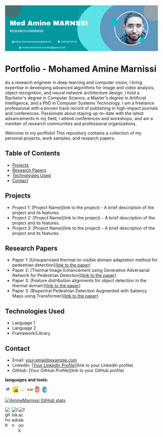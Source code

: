 ![Research Engineer](https://github.com/AmineMarnissi/images_profile/blob/main/git_profile.png)

# Portfolio - Mohamed Amine Marnissi

As a research engineer in deep learning and computer vision, I bring expertise in developing advanced algorithms for image and video analysis, object recognition, and neural network architecture design. I hold a Bachelor's degree in Computer Science, a Master's degree in Artificial Intelligence, and a PhD in Computer Systems Technology. I am a freelance professional with a proven track record of publishing in high-impact journals and conferences. Passionate about staying up-to-date with the latest advancements in my field, I attend conferences and workshops, and am a member of research communities and professional organizations.

Welcome to my portfolio! This repository contains a collection of my personal projects, work samples, and research papers. 

## Table of Contents

- [Projects](#projects)
- [Research Papers](#research-papers)
- [Technologies Used](#technologies-used)
- [Contact](#contact)

## Projects

- Project 1: [Project Name](link to the project) - A brief description of the project and its features.
- Project 2: [Project Name](link to the project) - A brief description of the project and its features.
- Project 3: [Project Name](link to the project) - A brief description of the project and its features.

## Research Papers

- Paper 1: [Unsupervised thermal-to-visible domain adaptation method for pedestrian detection]([link to the paper](https://aminemarnissi.github.io/projects/prl.html)) 
- Paper 2: [Thermal Image Enhancement using Generative Adversarial Network for Pedestrian Detection]([link to the paper](https://aminemarnissi.github.io/projects/icpr.html))
- Paper 3: [Feature distribution alignments for object detection in the thermal domain]([link to the paper](https://aminemarnissi.github.io/projects/vcj.html))
- Paper 3: [Bispectral Pedestrian Detection Augmented with Saliency Maps using Transformer]([link to the paper](https://aminemarnissi.github.io/projects/visapp.html))

## Technologies Used

- Language 1
- Language 2
- Framework/Library

## Contact

- Email: your.email@example.com
- LinkedIn: [[Your LinkedIn Profile](https://www.linkedin.com/in/amine-marnissi-168227a2/)](link to your LinkedIn profile)
- GitHub: [Your GitHub Profile](link to your GitHub profile)


**languages and tools:**

<code><img height="20" src="https://raw.githubusercontent.com/github/explore/80688e429a7d4ef2fca1e82350fe8e3517d3494d/topics/python/python.png"></code>
<code><img height="20" src="https://raw.githubusercontent.com/github/explore/80688e429a7d4ef2fca1e82350fe8e3517d3494d/topics/javascript/javascript.png"></code>
<code><img height="20" src="https://raw.githubusercontent.com/github/explore/80688e429a7d4ef2fca1e82350fe8e3517d3494d/topics/mysql/mysql.png"></code>
<code><img height="20" src="https://raw.githubusercontent.com/github/explore/80688e429a7d4ef2fca1e82350fe8e3517d3494d/topics/git/git.png"></code>
<code><img height="20" src="https://raw.githubusercontent.com/github/explore/80688e429a7d4ef2fca1e82350fe8e3517d3494d/topics/html/html.png"></code>
<code><img height="20" src="https://raw.githubusercontent.com/github/explore/80688e429a7d4ef2fca1e82350fe8e3517d3494d/topics/css/css.png"></code>

[![AmineMarnissi GitHub stats](https://github-readme-stats.vercel.app/api?username=AmineMarnissi&show_icons=true&theme=gotham)](https://github.com/AmineMarnissi/github-readme-stats)

[<img align="left" src='https://cdn.jsdelivr.net/npm/simple-icons@3.0.1/icons/github.svg' alt='github' width="22px">](https://github.com/https://github.com/AmineMarnissi/AmineMarnissi)  [<img align="left" src='https://cdn.jsdelivr.net/npm/simple-icons@3.0.1/icons/linkedin.svg' alt='linkedin' width="22px">](https://www.linkedin.com/in/https://www.linkedin.com/in/mohamed-amine-marnissi-168227a2//)  [<img align="left" src='https://cdn.jsdelivr.net/npm/simple-icons@3.0.1/icons/facebook.svg' alt='facebook' width="22px">](https://www.facebook.com/https://www.facebook.com/mohamedamine.marnissi.3) 

